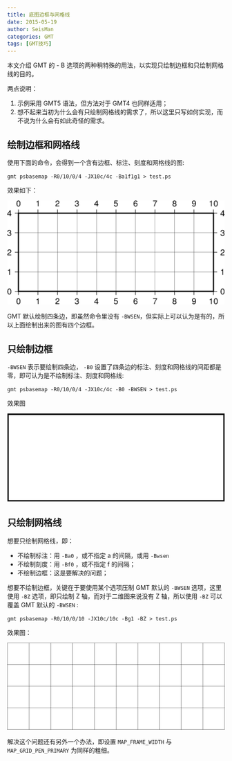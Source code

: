 ```yaml
---
title: 底图边框与网格线
date: 2015-05-19
author: SeisMan
categories: GMT
tags: [GMT技巧]
---
```


本文介绍 GMT 的 - B 选项的两种稍特殊的用法，以实现只绘制边框和只绘制网格线的目的。

两点说明：

1.  示例采用 GMT5 语法，但方法对于 GMT4 也同样适用；
2.  想不起来当初为什么会有只绘制网格线的需求了，所以这里只写如何实现，而不说为什么会有如此奇怪的需求。

<!--more-->

## 绘制边框和网格线

使用下面的命令，会得到一个含有边框、标注、刻度和网格线的图:

    gmt psbasemap -R0/10/0/4 -JX10c/4c -Ba1f1g1 > test.ps

效果如下：

![](/images/2015051901.png)

GMT 默认绘制四条边，即虽然命令里没有 `-BWSEN`，但实际上可以认为是有的，所以上面绘制出来的图有四个边框。

## 只绘制边框

`-BWSEN` 表示要绘制四条边， `-B0` 设置了四条边的标注、刻度和网格线的间距都是零，即可认为是不绘制标注、刻度和网格线:

    gmt psbasemap -R0/10/0/4 -JX10c/4c -B0 -BWSEN > test.ps

效果图

![](/images/2015051902.png)

## 只绘制网格线

想要只绘制网格线，即：

-   不绘制标注：用 `-Ba0` ，或不指定 a 的间隔，或用 `-Bwsen`
-   不绘制刻度：用 `-Bf0` ，或不指定 f 的间隔；
-   不绘制边框：这是要解决的问题；

想要不绘制边框，关键在于要使用某个选项压制 GMT 默认的 `-BWSEN` 选项，这里使用 `-BZ` 选项，即只绘制 Z 轴，而对于二维图来说没有 Z 轴，所以使用 `-BZ` 可以覆盖 GMT 默认的 `-BWSEN` :

    gmt psbasemap -R0/10/0/10 -JX10c/10c -Bg1 -BZ > test.ps

效果图：

![](/images/2015051903.png)

解决这个问题还有另外一个办法，即设置 `MAP_FRAME_WIDTH` 与 `MAP_GRID_PEN_PRIMARY` 为同样的粗细。
